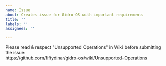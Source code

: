 ```yaml
---
name: Issue
about: Creates issue for Gidro-OS with important requirements
title: ''
labels: ''
assignees: ''

---
```


Please read & respect "Unsupported Operations" in Wiki before submitting the issue:  
https://github.com/fiftydinar/gidro-os/wiki/Unsupported-Operations
